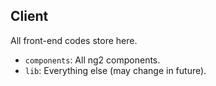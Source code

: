 ## Client

All front-end codes store here.

+ `components`: All ng2 components.
+ `lib`: Everything else (may change in future).

